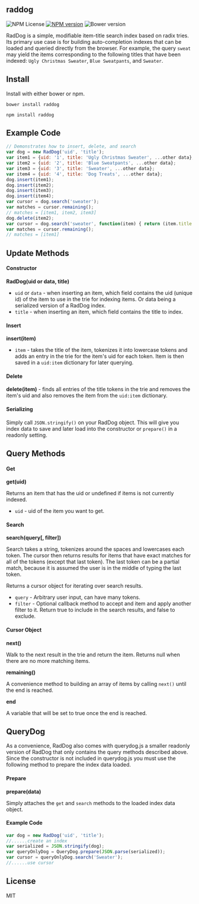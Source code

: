 raddog
-------------------------------

![NPM License](https://img.shields.io/npm/l/express.svg?style=flat)
[![NPM version](http://img.shields.io/npm/v/raddog.svg?style=flat)](https://www.npmjs.org/package/raddog)
![Bower version](http://img.shields.io/bower/v/raddog.svg?style=flat)

RadDog is a simple, modifiable item-title search index based on radix tries. Its primary use case is for building auto-completion indexes that can be loaded and queried directly from the browser. For example, the query `sweat` may yield the items corresponding to the following titles that have been indexed: `Ugly Christmas Sweater`, `Blue Sweatpants`, and `Sweater`.

Install
-------------------------------

Install with either bower or npm.

```shell
bower install raddog
```

```shell
npm install raddog
```

Example Code
-------------------------------

```javascript
// Demonstrates how to insert, delete, and search
var dog = new RadDog('uid', 'title');
var item1 = {uid: '1', title: 'Ugly Christmas Sweater', ...other data};
var item2 = {uid: '2', title: 'Blue Sweatpants', ...other data};
var item3 = {uid: '3', title: 'Sweater', ...other data};
var item4 = {uid: '4', title: 'Dog Treats', ...other data};
dog.insert(item1);
dog.insert(item2);
dog.insert(item3);
dog.insert(item4);
var cursor = dog.search('sweater');
var matches = cursor.remaining();
// matches = [item1, item2, item3]
dog.delete(item2);
var cursor = dog.search('sweater', function(item) { return (item.title.indexOf('Ugly') !== -1); });
var matches = cursor.remaining();
// matches = [item1]
```

Update Methods
-------------------------------

#### Constructor

**RadDog(uid or data, title)**

* `uid` or `data` - when inserting an item, which field contains the uid (unique id) of the item to use in the trie for indexing items. Or data being a serialized version of a RadDog index.
* `title` - when inserting an item, which field contains the title to index.

#### Insert

**insert(item)**

* `item` - takes the title of the item, tokenizes it into lowercase tokens and adds an entry in the trie for the item's uid for each token. Item is then saved in a `uid:item` dictionary for later querying.

#### Delete

**delete(item)** - finds all entries of the title tokens in the trie and removes the item's uid and also removes the item from the `uid:item` dictionary.

#### Serializing

Simply call `JSON.stringify()` on your RadDog object. This will give you index data to save and later load into the constructor or `prepare()` in a readonly setting.

Query Methods
-------------------------------

#### Get

**get(uid)**

Returns an item that has the uid or undefined if items is not currently indexed.

* `uid` - uid of the item you want to get.

#### Search

**search(query[, filter])**

Search takes a string, tokenizes around the spaces and lowercases each token. The cursor then returns results for items that have exact matches for all of the tokens (except that last token). The last token can be a partial match, because it is assumed the user is in the middle of typing the last token.

Returns a cursor object for iterating over search results.

* `query` - Arbitrary user input, can have many tokens.
* `filter` - Optional callback method to accept and item and apply another filter to it. Return true to include in the search results, and false to exclude.

#### Cursor Object

**next()**

Walk to the next result in the trie and return the item. Returns null when there are no more matching items.

**remaining()**

A convenience method to building an array of items by calling `next()` until the end is reached.
	
**end**

A variable that will be set to true once the end is reached.

QueryDog
-------------------------------

As a convenience, RadDog also comes with querydog.js a smaller readonly version of RadDog that only contains the query methods described above. Since the constructor is not included in querydog.js you must use the following method to prepare the index data loaded.

#### Prepare

**prepare(data)**

Simply attaches the `get` and `search` methods to the loaded index data object. 

#### Example Code

```javascript
var dog = new RadDog('uid', 'title');
//......create an index
var serialized = JSON.stringify(dog);
var queryOnlyDog = QueryDog.prepare(JSON.parse(serialized));
var cursor = queryOnlyDog.search('Sweater');
//......use cursor
```

License
-------------------------------
MIT